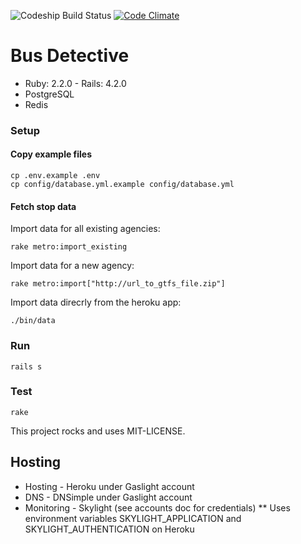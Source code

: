 ![Codeship Build Status](https://www.codeship.io/projects/e510f2b0-afb9-0132-3257-0e5ba92aabbb/status)
[![Code Climate](https://codeclimate.com/github/bus-detective/bus-detective/badges/gpa.svg)](https://codeclimate.com/github/bus-detective/bus-detective)

# Bus Detective

* Ruby: 2.2.0 - Rails: 4.2.0
* PostgreSQL
* Redis

### Setup

#### Copy example files
    cp .env.example .env
    cp config/database.yml.example config/database.yml

#### Fetch stop data

Import data for all existing agencies:

    rake metro:import_existing

Import data for a new agency:

    rake metro:import["http://url_to_gtfs_file.zip"]

Import data direcrly from the heroku app:

    ./bin/data

### Run

    rails s

### Test

    rake

This project rocks and uses MIT-LICENSE.


## Hosting

* Hosting - Heroku under Gaslight account
* DNS - DNSimple under Gaslight account
* Monitoring - Skylight (see accounts doc for credentials)
** Uses environment variables SKYLIGHT_APPLICATION and SKYLIGHT_AUTHENTICATION on Heroku


